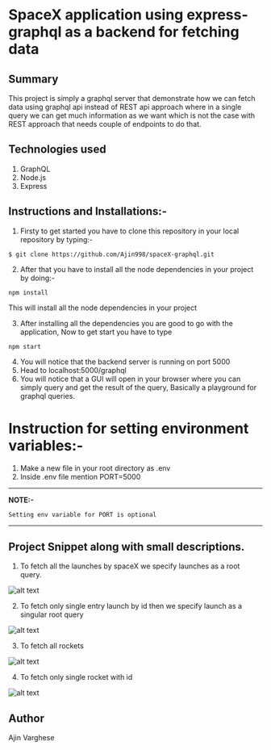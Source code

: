 # SpaceX application using express-graphql as a backend for fetching data

## Summary

This project is simply a graphql server that demonstrate how we can fetch data using graphql api instead of REST api approach where in a single query we can get much information as we want which is not the case with REST approach that needs couple of endpoints to do that.

## Technologies used

1. GraphQL
2. Node.js
3. Express

## Instructions and Installations:-

1. Firsty to get started you have to clone this repository in your local repository by typing:-

```
$ git clone https://github.com/Ajin998/spaceX-graphql.git
```

2. After that you have to install all the node dependencies in your project by doing:-

```
npm install
```

This will install all the node dependencies in your project

3. After installing all the dependencies you are good to go with the application, Now to get start you have to type

```
npm start

```

4. You will notice that the backend server is running on port 5000
5. Head to localhost:5000/graphql
6. You will notice that a GUI will open in your browser where you can simply query and get the result of the query, Basically a playground for graphql queries.

# Instruction for setting environment variables:-

1. Make a new file in your root directory as .env
2. Inside .env file mention PORT=5000

---

**NOTE:-**

```
Setting env variable for PORT is optional
```

---

## Project Snippet along with small descriptions.

1. To fetch all the launches by spaceX we specify launches as a root query.

![alt text ](https://user-images.githubusercontent.com/73870819/105542072-c6c2f680-5d1e-11eb-9a71-ee4b9875bd5f.png)

2. To fetch only single entry launch by id then we specify launch as a singular root query

![alt text](https://user-images.githubusercontent.com/73870819/105542498-7009ec80-5d1f-11eb-9a89-1110560a5947.png)

3. To fetch all rockets

![alt text](https://user-images.githubusercontent.com/73870819/105572981-5e0c6600-5d80-11eb-8a1d-59feb4d3e839.png)

4. To fetch only single rocket with id

![alt text](https://user-images.githubusercontent.com/73870819/105573005-8d22d780-5d80-11eb-90e1-236ce2da4dbd.png)

## Author

Ajin Varghese
